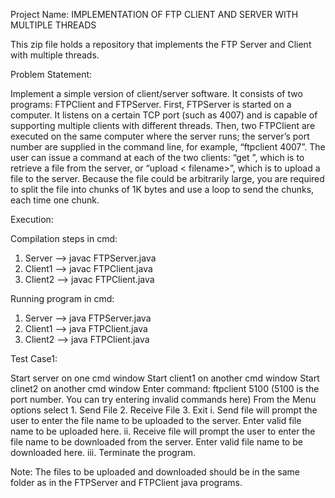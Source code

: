 Project Name: IMPLEMENTATION OF FTP CLIENT AND SERVER WITH MULTIPLE THREADS

This zip file holds a repository that implements the FTP Server and Client with multiple threads.

Problem Statement:

Implement a simple version of client/server software. It consists of two programs: FTPClient and FTPServer. 
First, FTPServer is started on a computer. It  listens  on  a  certain  TCP  port  (such  as  4007) and is capable of supporting multiple 
clients with different threads. Then,  two FTPClient  are  executed  on  the  same computer where the server runs;  the  server’s  port 
number  are  supplied in the command line,  for  example, “ftpclient  4007”.    The  user  can  issue  a  command  at  each of the 
two clients:  “get  <filename>”, which is to retrieve a file from the server, or “upload < filename>”, which is to upload a file to the server.
Because the file could be arbitrarily large, you are required to split the file into chunks of 1K bytes and use
a loop to send the chunks, each time one chunk.

Execution:

Compilation steps in cmd:

1. Server -->  javac FTPServer.java
2. Client1 --> javac FTPClient.java
3. Client2 --> javac FTPClient.java

Running program in cmd:

1. Server --> java FTPServer.java
2. Client1 --> java FTPClient.java
3. Client2 --> java FTPClient.java

Test Case1:

Start server on one cmd window
Start client1 on another cmd window
Start clinet2 on another cmd window
Enter command: ftpclient 5100 (5100 is the port number. You can try entering invalid commands here)
From the Menu options select 1. Send File 2. Receive File 3. Exit
i. Send file will prompt the user to enter the file name to be uploaded to the server. Enter valid file name to be uploaded here.
ii. Receive file will prompt the user to enter the file name to be downloaded from the server. Enter valid file name to be downloaded here.
iii. Terminate the program.

Note: The files to be uploaded and downloaded should be in the same folder as in the FTPServer and FTPClient java programs. 